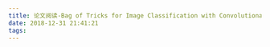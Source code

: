 ```yaml
---
title: 论文阅读-Bag of Tricks for Image Classification with Convolutional Neural Networks
date: 2018-12-31 21:41:21
tags:
---
```

